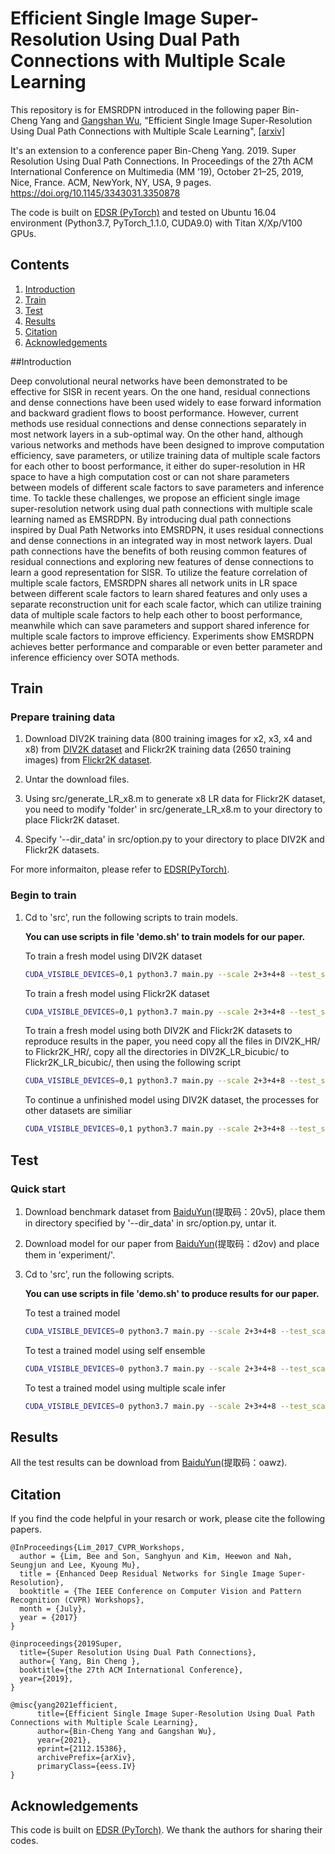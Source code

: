 # Efficient Single Image Super-Resolution Using Dual Path Connections with Multiple Scale Learning

This repository is for EMSRDPN introduced in the following paper
Bin-Cheng Yang and [Gangshan Wu](http://mcg.nju.edu.cn), "Efficient Single Image Super-Resolution Using Dual Path Connections with Multiple Scale Learning", [[arxiv]](http://arxiv.org/abs/2112.15386)

It's an extension to a conference paper
Bin-Cheng Yang. 2019. Super Resolution Using Dual Path Connections. In Proceedings of the 27th ACM International Conference on Multimedia (MM ’19), October 21–25, 2019, Nice, France. ACM, NewYork, NY, USA, 9 pages. https://doi.org/10.1145/3343031.3350878

The code is built on [EDSR (PyTorch)](https://github.com/thstkdgus35/EDSR-PyTorch) and tested on Ubuntu 16.04 environment (Python3.7, PyTorch_1.1.0, CUDA9.0) with Titan X/Xp/V100 GPUs.

## Contents
1. [Introduction](#introduction)
2. [Train](#train)
3. [Test](#test)
4. [Results](#results)
5. [Citation](#citation)
6. [Acknowledgements](#acknowledgements)

##Introduction

Deep convolutional neural networks have been demonstrated to be effective for SISR in recent years. On the one hand, residual connections and dense connections have been used widely to ease forward information and backward gradient flows to boost performance. However, current methods use residual connections and dense connections separately in most network layers in a sub-optimal way. On the other hand, although various networks and methods have been designed to improve computation efficiency, save parameters, or utilize training data of multiple scale factors for each other to boost performance, it either do super-resolution in HR space to have a high computation cost or can not share parameters between models of different scale factors to save parameters and inference time. To tackle these challenges, we propose an efficient single image super-resolution network using dual path connections with multiple scale learning named as EMSRDPN. By introducing dual path connections inspired by Dual Path Networks into EMSRDPN, it uses residual connections and dense connections in an integrated way in most network layers. Dual path connections have the benefits of both reusing common features of residual connections and exploring new features of dense connections to learn a good representation for SISR. To utilize the feature correlation of multiple scale factors, EMSRDPN shares all network units in LR space between different scale factors to learn shared features and only uses a separate reconstruction unit for each scale factor, which can utilize training data of multiple scale factors to help each other to boost performance, meanwhile which can save parameters and support shared inference for multiple scale factors to improve efficiency. Experiments show EMSRDPN achieves better performance and comparable or even better parameter and inference efficiency over SOTA methods.

## Train
### Prepare training data

1. Download DIV2K training data (800 training images for x2, x3, x4 and x8) from [DIV2K dataset](https://data.vision.ee.ethz.ch/cvl/DIV2K/) and Flickr2K training data (2650 training images) from [Flickr2K dataset](http://cv.snu.ac.kr/research/EDSR/Flickr2K.tar). 

2. Untar the download files.

3. Using src/generate_LR_x8.m to generate x8 LR data for Flickr2K dataset, you need to modify 'folder' in src/generate_LR_x8.m to your directory to place Flickr2K dataset.

4. Specify '--dir_data' in src/option.py to your directory to place DIV2K and Flickr2K datasets.

For more informaiton, please refer to [EDSR(PyTorch)](https://github.com/thstkdgus35/EDSR-PyTorch).


### Begin to train

1. Cd to 'src', run the following scripts to train models.

    **You can use scripts in file 'demo.sh' to train models for our paper.**

    To train a fresh model using DIV2K dataset
    ```bash
    CUDA_VISIBLE_DEVICES=0,1 python3.7 main.py --scale 2+3+4+8 --test_scale 2+3+4+8 --save EMSRDPN_BIx2348 --model EMSRDPN --epochs 5000 --batch_size 16 --patch_size 48 --n_GPUs 2 --n_threads 16 --SRDPNconfig A --ext sep --data_test Set5 --reset --decay 1000-2000-3000-4000-5000 --lr_patch_size --data_range 1-3450 --data_train DIV2K
    ```

    To train a fresh model using Flickr2K dataset
    ```bash
    CUDA_VISIBLE_DEVICES=0,1 python3.7 main.py --scale 2+3+4+8 --test_scale 2+3+4+8 --save EMSRDPN_BIx2348 --model EMSRDPN --epochs 5000 --batch_size 16 --patch_size 48 --n_GPUs 2 --n_threads 16 --SRDPNconfig A --ext sep --data_test Set5 --reset --decay 1000-2000-3000-4000-5000 --lr_patch_size --data_range 1-3450 --data_train Flickr2K
    ```

    To train a fresh model using both DIV2K and Flickr2K datasets to reproduce results in the paper, you need copy all the files in DIV2K_HR/ to Flickr2K_HR/, copy all the directories in DIV2K_LR_bicubic/ to Flickr2K_LR_bicubic/, then using the following script
    ```bash
    CUDA_VISIBLE_DEVICES=0,1 python3.7 main.py --scale 2+3+4+8 --test_scale 2+3+4+8 --save EMSRDPN_BIx2348 --model EMSRDPN --epochs 5000 --batch_size 16 --patch_size 48 --n_GPUs 2 --n_threads 16 --SRDPNconfig A --ext sep --data_test Set5 --reset --decay 1000-2000-3000-4000-5000 --lr_patch_size --data_range 1-3450 --data_train Flickr2K
    ```

    To continue a unfinished model using DIV2K dataset, the processes for other datasets are similiar
    ```bash
    CUDA_VISIBLE_DEVICES=0,1 python3.7 main.py --scale 2+3+4+8 --test_scale 2+3+4+8 --save EMSRDPN_BIx2348 --model EMSRDPN --epochs 5000 --batch_size 16 --patch_size 48 --n_GPUs 2 --n_threads 16 --SRDPNconfig A --ext sep --data_test Set5 --resume -1 --decay 1000-2000-3000-4000-5000 --lr_patch_size --data_range 1-3450 --data_train DIV2K --load EMSRDPN_BIx2348
    ```
## Test
### Quick start
1. Download benchmark dataset from [BaiduYun](https://pan.baidu.com/s/1Bl8TUHywC1HUHoamUFdCew)(提取码：20v5), place them in directory specified by '--dir_data' in src/option.py, untar it.

2. Download model for our paper from [BaiduYun](https://pan.baidu.com/s/1SeHnbEupTBrYdWDSGMJ4dQ)(提取码：d2ov) and place them in 'experiment/'.

3. Cd to 'src', run the following scripts.

    **You can use scripts in file 'demo.sh' to produce results for our paper.**

    To test a trained model
    ```bash
    CUDA_VISIBLE_DEVICES=0 python3.7 main.py --scale 2+3+4+8 --test_scale 2+3+4+8 --save EMSRDPN_BIx2348_test --model EMSRDPN --epochs 5000 --batch_size 16 --patch_size 48 --n_GPUs 1 --n_threads 16 --SRDPNconfig A --ext sep --data_test Set5+Set14+B100+Urban100+Manga109 --reset --decay 1000-2000-3000-4000-5000 --lr_patch_size --data_range 1-3450 --data_train DIV2K --pre_train ../experiment/EMSRDPN_BIx2348.pt --test_only --save_results
    ```

    To test a trained model using self ensemble
    ```bash
    CUDA_VISIBLE_DEVICES=0 python3.7 main.py --scale 2+3+4+8 --test_scale 2+3+4+8 --save EMSRDPN_BIx2348_test+ --model EMSRDPN --epochs 5000 --batch_size 16 --patch_size 48 --n_GPUs 1 --n_threads 16 --SRDPNconfig A --ext sep --data_test Set5+Set14+B100+Urban100+Manga109 --reset --decay 1000-2000-3000-4000-5000 --lr_patch_size --data_range 1-3450 --data_train DIV2K --pre_train ../experiment/EMSRDPN_BIx2348.pt --test_only --save_results --self_ensemble
    ```

    To test a trained model using multiple scale infer
    ```bash
    CUDA_VISIBLE_DEVICES=0 python3.7 main.py --scale 2+3+4+8 --test_scale 2+3+4+8 --save EMSRDPN_BIx2348_test_multi_scale_infer --model EMSRDPN --epochs 5000 --batch_size 16 --patch_size 48 --n_GPUs 1 --n_threads 16 --SRDPNconfig A --ext sep --data_test Set5 --reset --decay 1000-2000-3000-4000-5000 --lr_patch_size --data_range 1-3450 --data_train DIV2K --pre_train ../experiment/EMSRDPN_BIx2348.pt --test_only --save_results --multi_scale_infer
    ```

## Results
All the test results can be download from [BaiduYun](https://pan.baidu.com/s/11YpqTTE076ns7yMTrkxoNQ)(提取码：oawz).

## Citation
If you find the code helpful in your resarch or work, please cite the following papers.
```
@InProceedings{Lim_2017_CVPR_Workshops,
  author = {Lim, Bee and Son, Sanghyun and Kim, Heewon and Nah, Seungjun and Lee, Kyoung Mu},
  title = {Enhanced Deep Residual Networks for Single Image Super-Resolution},
  booktitle = {The IEEE Conference on Computer Vision and Pattern Recognition (CVPR) Workshops},
  month = {July},
  year = {2017}
}

@inproceedings{2019Super,
  title={Super Resolution Using Dual Path Connections},
  author={ Yang, Bin Cheng },
  booktitle={the 27th ACM International Conference},
  year={2019},
}

@misc{yang2021efficient,
      title={Efficient Single Image Super-Resolution Using Dual Path Connections with Multiple Scale Learning}, 
      author={Bin-Cheng Yang and Gangshan Wu},
      year={2021},
      eprint={2112.15386},
      archivePrefix={arXiv},
      primaryClass={eess.IV}
}
```
## Acknowledgements
This code is built on [EDSR (PyTorch)](https://github.com/thstkdgus35/EDSR-PyTorch). We thank the authors for sharing their codes.
